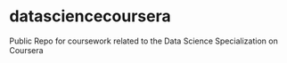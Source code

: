 # datasciencecoursera
Public Repo for coursework related to the Data Science Specialization on Coursera
